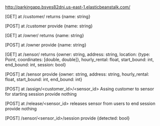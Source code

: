 http://parkingapp.bsyes82dni.us-east-1.elasticbeanstalk.com/


[GET] at /customer/<id>
returns {name: string}

[POST] at /customer
provide {name: string}

[GET] at /owner/<id>
returns {name: string}

[POST] at /owner
provide {name: string}

[GET] at /sensor/<id>
returns {owner: string, address: string, location: {type: Point, coordinates: [double, double]}, hourly_rental: float, start_bound: int, end_bound: int, session: bool}

[POST] at /sensor
provide {owner: string, address: string, hourly_rental: float, start_bound: int, end_bound: int}

[POST] at /assign/<customer_id>/<sensor_id>
Assing customer to sensor for starting session provide nothing

[POST] at /release/<sensor_id>
releases sensor from users to end session provide nothing 

[POST] /sensor/<sensor_id>/session
provide {detected: bool}
